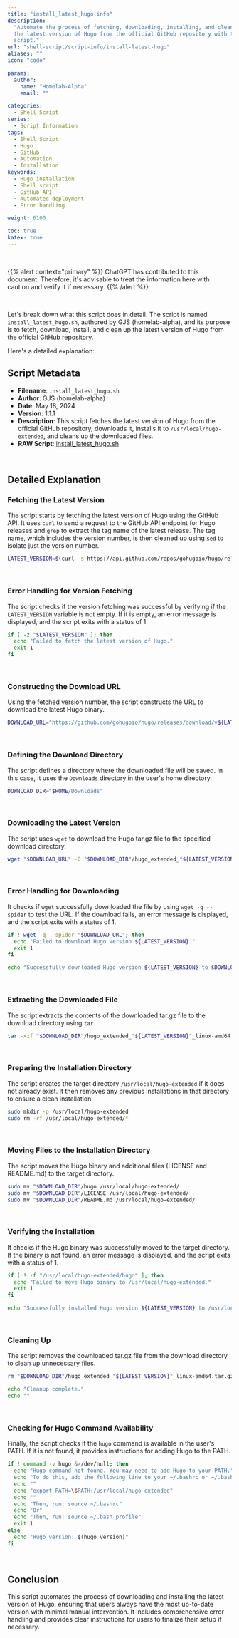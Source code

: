 ```yaml
---
title: "install_latest_hugo.info"
description:
  "Automate the process of fetching, downloading, installing, and cleaning up
  the latest version of Hugo from the official GitHub repository with this shell
  script."
url: "shell-script/script-info/install-latest-hugo"
aliases: ""
icon: "code"

params:
  author:
    name: "Homelab-Alpha"
    email: ""

categories:
  - Shell Script
series:
  - Script Information
tags:
  - Shell Script
  - Hugo
  - GitHub
  - Automation
  - Installation
keywords:
  - Hugo installation
  - Shell script
  - GitHub API
  - Automated deployment
  - Error handling

weight: 6100

toc: true
katex: true
---
```


<br />

{{% alert context="primary" %}}
ChatGPT has contributed to this document. Therefore, it's advisable to treat the
information here with caution and verify it if necessary. {{% /alert %}}

<br />

Let's break down what this script does in detail. The script is named
`install_latest_hugo.sh`, authored by GJS (homelab-alpha), and its purpose is to
fetch, download, install, and clean up the latest version of Hugo from the
official GitHub repository.

Here's a detailed explanation:

## Script Metadata

- **Filename**: `install_latest_hugo.sh`
- **Author**: GJS (homelab-alpha)
- **Date**: May 18, 2024
- **Version**: 1.1.1
- **Description**: This script fetches the latest version of Hugo from the
  official GitHub repository, downloads it, installs it to
  `/usr/local/hugo-extended`, and cleans up the downloaded files.
- **RAW Script**: [install_latest_hugo.sh]

<br />

## Detailed Explanation

### Fetching the Latest Version

The script starts by fetching the latest version of Hugo using the GitHub API.
It uses `curl` to send a request to the GitHub API endpoint for Hugo releases
and `grep` to extract the tag name of the latest release. The tag name, which
includes the version number, is then cleaned up using `sed` to isolate just the
version number.

```bash
LATEST_VERSION=$(curl -s https://api.github.com/repos/gohugoio/hugo/releases/latest | grep '"tag_name":' | sed -E 's/.*"v([^"]+)".*/\1/')
```

<br />

### Error Handling for Version Fetching

The script checks if the version fetching was successful by verifying if the
`LATEST_VERSION` variable is not empty. If it is empty, an error message is
displayed, and the script exits with a status of 1.

```bash
if [ -z "$LATEST_VERSION" ]; then
  echo "Failed to fetch the latest version of Hugo."
  exit 1
fi
```

<br />

### Constructing the Download URL

Using the fetched version number, the script constructs the URL to download the
latest Hugo binary.

```bash
DOWNLOAD_URL="https://github.com/gohugoio/hugo/releases/download/v${LATEST_VERSION}/hugo_extended_${LATEST_VERSION}_linux-amd64.tar.gz"
```

<br />

### Defining the Download Directory

The script defines a directory where the downloaded file will be saved. In this
case, it uses the `Downloads` directory in the user's home directory.

```bash
DOWNLOAD_DIR="$HOME/Downloads"
```

<br />

### Downloading the Latest Version

The script uses `wget` to download the Hugo tar.gz file to the specified
download directory.

```bash
wget "$DOWNLOAD_URL" -O "$DOWNLOAD_DIR"/hugo_extended_"${LATEST_VERSION}"_linux-amd64.tar.gz
```

<br />

### Error Handling for Downloading

It checks if `wget` successfully downloaded the file by using `wget -q --spider`
to test the URL. If the download fails, an error message is displayed, and the
script exits with a status of 1.

```bash
if ! wget -q --spider "$DOWNLOAD_URL"; then
  echo "Failed to download Hugo version ${LATEST_VERSION}."
  exit 1
fi

echo "Successfully downloaded Hugo version ${LATEST_VERSION} to $DOWNLOAD_DIR."
```

<br />

### Extracting the Downloaded File

The script extracts the contents of the downloaded tar.gz file to the download
directory using `tar`.

```bash
tar -xzf "$DOWNLOAD_DIR"/hugo_extended_"${LATEST_VERSION}"_linux-amd64.tar.gz -C "$DOWNLOAD_DIR"
```

<br />

### Preparing the Installation Directory

The script creates the target directory `/usr/local/hugo-extended` if it does
not already exist. It then removes any previous installations in that directory
to ensure a clean installation.

```bash
sudo mkdir -p /usr/local/hugo-extended
sudo rm -rf /usr/local/hugo-extended/*
```

<br />

### Moving Files to the Installation Directory

The script moves the Hugo binary and additional files (LICENSE and README.md) to
the target directory.

```bash
sudo mv "$DOWNLOAD_DIR"/hugo /usr/local/hugo-extended/
sudo mv "$DOWNLOAD_DIR"/LICENSE /usr/local/hugo-extended/
sudo mv "$DOWNLOAD_DIR"/README.md /usr/local/hugo-extended/
```

<br />

### Verifying the Installation

It checks if the Hugo binary was successfully moved to the target directory. If
the binary is not found, an error message is displayed, and the script exits
with a status of 1.

```bash
if [ ! -f "/usr/local/hugo-extended/hugo" ]; then
  echo "Failed to move Hugo binary to /usr/local/hugo-extended."
  exit 1
fi

echo "Successfully installed Hugo version ${LATEST_VERSION} to /usr/local/hugo-extended."
```

<br />

### Cleaning Up

The script removes the downloaded tar.gz file from the download directory to
clean up unnecessary files.

```bash
rm "$DOWNLOAD_DIR"/hugo_extended_"${LATEST_VERSION}"_linux-amd64.tar.gz

echo "Cleanup complete."
echo ""
```

<br />

### Checking for Hugo Command Availability

Finally, the script checks if the `hugo` command is available in the user's
PATH. If it is not found, it provides instructions for adding Hugo to the PATH.

```bash
if ! command -v hugo &>/dev/null; then
  echo "Hugo command not found. You may need to add Hugo to your PATH."
  echo "To do this, add the following line to your ~/.bashrc or ~/.bash_profile:"
  echo ""
  echo "export PATH=\$PATH:/usr/local/hugo-extended"
  echo ""
  echo "Then, run: source ~/.bashrc"
  echo "Or"
  echo "Then, run: source ~/.bash_profile"
  exit 1
else
  echo "Hugo version: $(hugo version)"
fi
```

<br />

## Conclusion

This script automates the process of downloading and installing the latest
version of Hugo, ensuring that users always have the most up-to-date version
with minimal manual intervention. It includes comprehensive error handling and
provides clear instructions for users to finalize their setup if necessary.

[install_latest_hugo.sh]:
  https://raw.githubusercontent.com/homelab-alpha/shell-script/main/scripts/install_latest_hugo.sh

